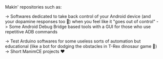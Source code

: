Makin' repositories such as:

-> Softwares dedicated to take back control of your Android device (and your dopamine responses too 🤣) when you feel like it "goes out of control"
-> Some Android Debug Bridge based tools with a GUI for those who use repetitive ADB commands

-> Test Arduino softwares for some useless sorts of automation but educational (like a bot for dodging the obstacles in T-Rex dinosaur game 🤣)
-> Short ManimCE projects ❤️

<!---
rmigz02/rmigz02 is a ✨ special ✨ repository because its `README.md` (this file) appears on your GitHub profile.
You can click the Preview link to take a look at your changes.
--->
